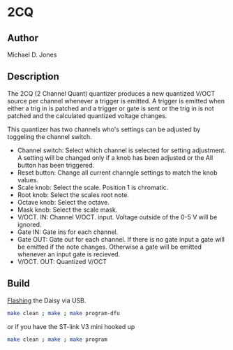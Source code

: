 # 2CQ

## Author

Michael D. Jones

## Description

The 2CQ (2 Channel Quant) quantizer produces a new quantized V/OCT source per
channel whenever a trigger is emitted. A trigger is emitted when either a trig
in is patched and a trigger or gate is sent or the trig in is not patched and
the calculated quantized voltage changes.

This quantizer has two channels who's settings can be adjusted by toggeling the
channel switch.

* Channel switch: Select which channel is selected for setting adjustment. A 
setting will be changed only if a knob has been adjusted or the All button
has been triggered.
* Reset button: Change all current channgle settings to match the knob values.
* Scale knob: Select the scale. Position 1 is chromatic.
* Root knob: Select the scales root note.
* Octave knob: Select the octave.
* Mask knob: Select the scale mask.
* V/OCT. IN: Channel V/OCT. input. Voltage outside of the 0-5 V will be ignored.
* Gate IN: Gate ins for each channel.
* Gate OUT: Gate out for each channel. If there is no gate input a gate will
be emitted if the note changes. Otherwise a gate will be emitted whenever an
input gate is recieved.
* V/OCT. OUT: Quantized V/OCT

## Build

[Flashing](https://github.com/electro-smith/DaisyWiki/wiki/1.-Setting-Up-Your-Development-Environment#4-Run-the-Blink-Example)
the Daisy via USB.

```bash
make clean ; make ; make program-dfu
```
or if you have the ST-link V3 mini hooked up

```bash
make clean ; make ; make program
```
